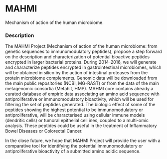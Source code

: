 MAHMI
=====

Mechanism of action of the human microbiome.

### Description

The MAHMI Project (Mechanism of action of the human microbiome: from genetic
sequences to immunomodulatory peptides), propose a step forward on the
description and characterization of potential bioactive peptides encrypted in
larger bacterial proteins. During 2014-2016, we will generate and characterize
peptides encrypted in gastrointestinal microbiomes, which will be obtained in
silico by the action of intestinal proteases from the protein microbiome
complements. Genomic data will be downloaded from the main public repositories
(NCBI, MG-RAST) or from the data of the main metagenomic consortia (Metahit,
HMP). MAHMI core contains already a curated database of empiric data
associating an amino acid sequence with antiproliferative or immunomodulatory
bioactivity, which will be used for filtering the set of peptides generated.
The biologic effect of some of the peptides showing the highest potential to be
immunomodulatory or antiproliferative, will be characterised using cellular
immune models (dendritic cells) or tumoral epithelial cell ines, coupled to a
multi-omic analysis. These peptides could be useful in the treatment of
Inflammatory Bowel Diseases or Colorectal Cancer.

In the close future, we hope that MAHMI Project will provide the user with a
comparative tool for identifying the potential immunomodulatory or
antiproliferative bioactivity of a submitted amino acidic sequence. 



